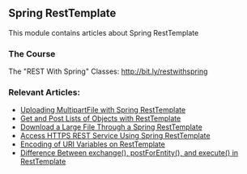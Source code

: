 ## Spring RestTemplate

This module contains articles about Spring RestTemplate

### The Course
The "REST With Spring" Classes: http://bit.ly/restwithspring

### Relevant Articles:
- [Uploading MultipartFile with Spring RestTemplate](https://www.baeldung.com/spring-rest-template-multipart-upload)
- [Get and Post Lists of Objects with RestTemplate](https://www.baeldung.com/spring-rest-template-list)
- [Download a Large File Through a Spring RestTemplate](https://www.baeldung.com/spring-resttemplate-download-large-file)
- [Access HTTPS REST Service Using Spring RestTemplate](https://www.baeldung.com/spring-resttemplate-secure-https-service)
- [Encoding of URI Variables on RestTemplate](https://www.baeldung.com/spring-resttemplate-uri-variables-encode)
- [Difference Between exchange(), postForEntity(), and execute() in RestTemplate](https://www.baeldung.com/spring-resttemplate-exchange-postforentity-execute)
